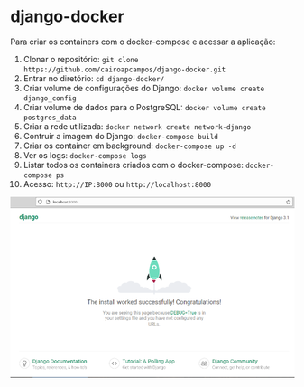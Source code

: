 # django-docker

Para criar os containers com o docker-compose e acessar a aplicação:

1. Clonar o repositório: `git clone https://github.com/cairoapcampos/django-docker.git`
2. Entrar no diretório: `cd django-docker/`
3. Criar volume de configurações do Django: `docker volume create django_config`
4. Criar volume de dados para o PostgreSQL: `docker volume create postgres_data`
5. Criar a rede utilizada:  `docker network create network-django`
6. Contruir a imagem do Django: `docker-compose build`
7. Criar os container em background: `docker-compose up -d`
8. Ver os logs: `docker-compose logs`
9. Listar todos os containers criados com o docker-compose: `docker-compose ps`
10. Acesso: `http://IP:8000` ou `http://localhost:8000`


![Tela de Teste](https://github.com/cairoapcampos/django-docker/blob/main/imgs/img.png)
